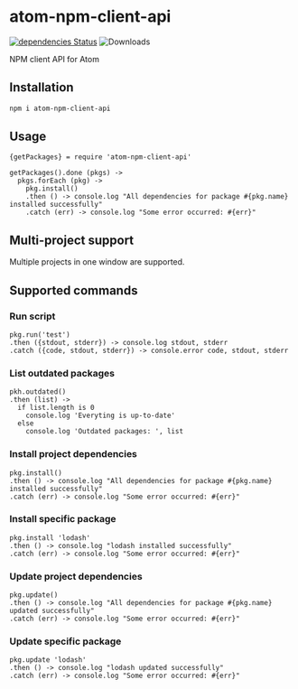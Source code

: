 # atom-npm-client-api

[![dependencies Status](https://david-dm.org/tomi77/atom-npm-client-api/status.svg)](https://david-dm.org/tomi77/atom-npm-client-api)
![Downloads](https://img.shields.io/npm/dt/atom-npm-client-api.svg)

NPM client API for Atom

## Installation

~~~bash
npm i atom-npm-client-api
~~~

## Usage

~~~coffee-script
{getPackages} = require 'atom-npm-client-api'

getPackages().done (pkgs) ->
  pkgs.forEach (pkg) ->
    pkg.install()
    .then () -> console.log "All dependencies for package #{pkg.name} installed successfully"
    .catch (err) -> console.log "Some error occurred: #{err}"
~~~

## Multi-project support

Multiple projects in one window are supported.

## Supported commands

### Run script

~~~coffee-script
pkg.run('test')
.then ({stdout, stderr}) -> console.log stdout, stderr
.catch ({code, stdout, stderr}) -> console.error code, stdout, stderr
~~~

### List outdated packages

~~~coffee-script
pkh.outdated()
.then (list) ->
  if list.length is 0
    console.log 'Everyting is up-to-date'
  else
    console.log 'Outdated packages: ', list
~~~

### Install project dependencies

~~~coffee-script
pkg.install()
.then () -> console.log "All dependencies for package #{pkg.name} installed successfully"
.catch (err) -> console.log "Some error occurred: #{err}"
~~~

### Install specific package

~~~coffee-script
pkg.install 'lodash'
.then () -> console.log "lodash installed successfully"
.catch (err) -> console.log "Some error occurred: #{err}"
~~~

### Update project dependencies

~~~coffee-script
pkg.update()
.then () -> console.log "All dependencies for package #{pkg.name} updated successfully"
.catch (err) -> console.log "Some error occurred: #{err}"
~~~

### Update specific package

~~~coffee-script
pkg.update 'lodash'
.then () -> console.log "lodash updated successfully"
.catch (err) -> console.log "Some error occurred: #{err}"
~~~
